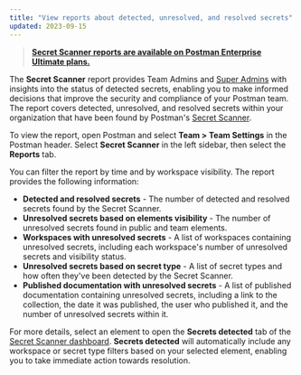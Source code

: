 ```yaml
---
title: "View reports about detected, unresolved, and resolved secrets"
updated: 2023-09-15
---
```


> **[Secret Scanner reports are available on Postman Enterprise Ultimate plans.](https://www.postman.com/pricing/)**

The **Secret Scanner** report provides Team Admins and [Super Admins](/docs/collaborating-in-postman/roles-and-permissions/#team-roles) with insights into the status of detected secrets, enabling you to make informed decisions that improve the security and compliance of your Postman team. The report covers detected, unresolved, and resolved secrets within your organization that have been found by Postman's [Secret Scanner](/docs/administration/managing-your-team/secret-scanner/).

To view the report, open Postman and select **Team > Team Settings** in the Postman header. Select **Secret Scanner** in the left sidebar, then select the **Reports** tab.

You can filter the report by time and by workspace visibility. The report provides the following information:

* **Detected and resolved secrets** - The number of detected and resolved secrets found by the Secret Scanner.
* **Unresolved secrets based on elements visibility** - The number of unresolved secrets found in public and team elements.
* **Workspaces with unresolved secrets** - A list of workspaces containing unresolved secrets, including each workspace's number of unresolved secrets and visibility status.
* **Unresolved secrets based on secret type** - A list of secret types and how often they've been detected by the Secret Scanner.
* **Published documentation with unresolved secrets** - A list of published documentation containing unresolved secrets, including a link to the collection, the date it was published, the user who published it, and the number of unresolved secrets within it.

For more details, select an element to open the **Secrets detected** tab of the [Secret Scanner dashboard](https://go.postman.co/settings/team/secret-scanner/findings). **Secrets detected** will automatically include any workspace or secret type filters based on your selected element, enabling you to take immediate action towards resolution.
